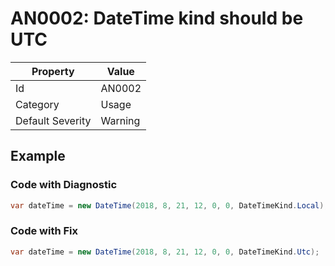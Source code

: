 # AN0002: DateTime kind should be UTC

| Property                    | Value    |
| --------------------------- | -------- |
| Id                          | AN0002   |
| Category                    | Usage    |
| Default Severity            | Warning  |

## Example

### Code with Diagnostic

```csharp
var dateTime = new DateTime(2018, 8, 21, 12, 0, 0, DateTimeKind.Local);
```

### Code with Fix

```csharp
var dateTime = new DateTime(2018, 8, 21, 12, 0, 0, DateTimeKind.Utc);
```
